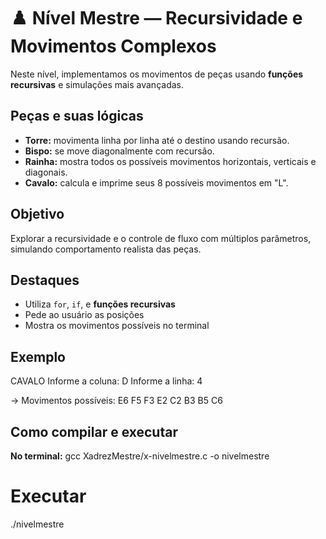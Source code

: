# ♟️ Nível Mestre — Recursividade e Movimentos Complexos

Neste nível, implementamos os movimentos de peças usando **funções recursivas** e simulações mais avançadas.

## Peças e suas lógicas

- **Torre:** movimenta linha por linha até o destino usando recursão.
- **Bispo:** se move diagonalmente com recursão.
- **Rainha:** mostra todos os possíveis movimentos horizontais, verticais e diagonais.
- **Cavalo:** calcula e imprime seus 8 possíveis movimentos em "L".

## Objetivo

Explorar a recursividade e o controle de fluxo com múltiplos parâmetros, simulando comportamento realista das peças.

## Destaques

- Utiliza `for`, `if`, e **funções recursivas**
- Pede ao usuário as posições
- Mostra os movimentos possíveis no terminal

## Exemplo

CAVALO
Informe a coluna: D
Informe a linha: 4

→ Movimentos possíveis:
E6
F5
F3
E2
C2
B3
B5
C6

## Como compilar e executar
**No terminal:**
gcc XadrezMestre/x-nivelmestre.c -o nivelmestre

# Executar
./nivelmestre

